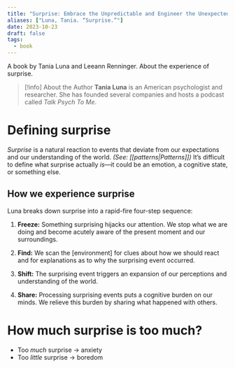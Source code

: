 ```yaml
---
title: "Surprise: Embrace the Unpredictable and Engineer the Unexpected"
aliases: ["Luna, Tania. “Surprise.”"]
date: 2023-10-23
draft: false
tags:
  - book
---
```


A book by Tania Luna and Leeann Renninger. About the experience of surprise.

> [!info] About the Author
> **Tania Luna** is an American psychologist and researcher. She has founded several companies and hosts a podcast called *Talk Psych To Me*.

# Defining surprise

*Surprise* is a natural reaction to events that deviate from our expectations and our understanding of the world. *(See: [[patterns|Patterns]])* It’s difficult to define what surprise actually *is*—it could be an emotion, a cognitive state, or something else.

## How we experience surprise

Luna breaks down surprise into a rapid-fire four-step sequence:

1. **Freeze:** Something surprising hijacks our attention. We stop what we are doing and become acutely aware of the present moment and our surroundings.

2. **Find:** We scan the [environment] for clues about how we should react and for explanations as to why the surprising event occurred.

3. **Shift:** The surprising event triggers an expansion of our perceptions and understanding of the world.

4. **Share:** Processing surprising events puts a cognitive burden on our minds. We relieve this burden by sharing what happened with others.

# How much surprise is too much?

- Too *much* surprise → anxiety
- Too *little* surprise → boredom

